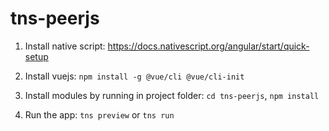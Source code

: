 # tns-peerjs

1. Install native script: https://docs.nativescript.org/angular/start/quick-setup

2. Install vuejs: `npm install -g @vue/cli @vue/cli-init`

3. Install modules by running in project folder: `cd tns-peerjs`, `npm install`

4. Run the app: `tns preview` or `tns run`
